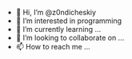 - 👋 Hi, I’m @z0ndicheskiy
- 👀 I’m interested in programming
- 🌱 I’m currently learning ...
- 💞️ I’m looking to collaborate on ...
- 📫 How to reach me ...

<!---
z0ndicheskiy/z0ndicheskiy is a ✨ special ✨ repository because its `README.md` (this file) appears on your GitHub profile.
You can click the Preview link to take a look at your changes.
--->
